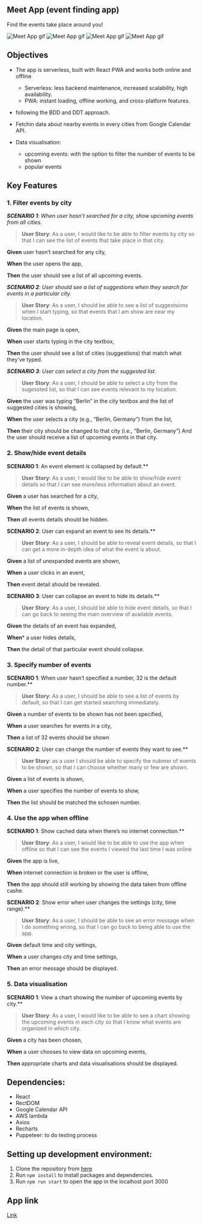 ## Meet App (event finding app)
Find the events take place around you!

![Meet App gif](./public/ezgif.com-video-to-gif.gif)
![Meet App gif](./public/ezgif.com-video-to-gif-1.gif)
![Meet App gif](./public/ezgif.com-video-to-gif-2.gif)
![Meet App gif](./public/ezgif.com-video-to-gif-3.gif)

## Objectives
- The app is serverless, built with React PWA and works both online and offline
  - Serverless: less backend maintenance, increased scalability, high availability.
  - PWA: instant loading, offline working, and cross-platform features.

- following the BDD and DDT approach.

- Fetchin data about nearby events in every cities from Google Calendar API.

- Data visualisation:
  - upcoming events: with the option to filter the number of events to be shown
  - popular events

## Key Features

### 1. Filter events by city
***SCENARIO 1**: When user hasn’t searched for a city, show upcoming events from all cities.*
>**User Story**: As a user, I would like to be able to filter events by city so that I can see the list of events that
take place in that city.

**Given** user hasn’t searched for any city,

**When** the user opens the app,

**Then** the user should see a list of all upcoming events.




***SCENARIO 2**: User should see a list of suggestions when they search for events in a particular city.*
>**User Story**: As a user, I should be able to see a list of suggestsions when I start typing, so that events that I am show are near my location.

**Given** the main page is open,

**When** user starts typing in the city textbox,

**Then** the user should see a list of cities (suggestions) that match what they’ve typed.




***SCENARIO 3**: User can select a city from the suggested list.*
>**User Story**: As a user, I should be able to select a city from the sugessted list, so that I can see events relevant to my location.

**Given** the user was typing “Berlin” in the city textbox 
and the list of suggested cities is showing,

**When** the user selects a city (e.g., “Berlin, Germany”) from the list,

**Then** their city should be changed to that city (i.e., “Berlin, Germany”)
And the user should receive a list of upcoming events in that city.




### 2. Show/hide event details
**SCENARIO 1**: An event element is collapsed by default.**
>**User Story**: As a user, I would like to be able to show/hide event details so that I can see more/less information about an event.

**Given** a user has searched for a city,

**When** the list of events is shown,

**Then** all events details should be hidden.




**SCENARIO 2**: User can expand an event to see its details.**
>**User Story**: As a user, I should be able to reveal event details, so that I can get a more in-depth idea of what the event is about.

**Given** a list of unexpanded events are shown,

**When** a user clicks in an event, 

**Then** event detail should be revealed.




**SCENARIO 3**: User can collapse an event to hide its details.**
>**User Story**: As a user, I should be able to hide event details, so that I can go back to seeing the main overview of available events.

**Given** the details of an event has expanded, 

**When*** a user hides details,

**Then** the detail of that particular event should collapse.



<!-- not implemented yet -->
### 3. Specify number of events
**SCENARIO 1**: When user hasn’t specified a number, 32 is the default number.**
>**User Story**: As a user, I should be able to see a list of events by default, so that I can get started searching immediately.

**Given** a number of events to be shown has not been specified,

**When** a user searches for events in a city,

**Then** a list of 32 events should be shown




**SCENARIO 2**: User can change the number of events they want to see.**
>**User Story**: as a user I should be able to specify the nubmer of events to be shown, so that I can choose whether many or few are shown.

**Given** a list of events is shown, 

**When** a user specifies the number of events to show, 

**Then** the list should be matched the schosen number.




### 4. Use the app when offline
**SCENARIO 1**: Show cached data when there’s no internet connection.**
>**User Story**: As a user, I would like to be able to use the app when offline so that I can see the events I viewed the last time I was online 

**Given** the app is live, 

**When** internet connection is broken or the user is offline,

**Then** the app should still working by showing the data taken from offline cashe.




**SCENARIO 2**: Show error when user changes the settings (city, time range).**
>**User Story**: As a user, I should be able to see an error message when I do something wrong, so that I can go back to being able to use the app.

**Given** default time and city settings, 

**When** a user changes city and time settings, 

**Then** an error message should be displayed.




### 5. Data visualisation 
**SCENARIO 1**: View a chart showing the number of upcoming events by city.**
>**User Story**: As a user, I would like to be able to see a chart showing the upcoming events in each city so that I know what events are organized in which city.

**Given** a city has been chosen,

**When** a user chooses to view data on upcoming events, 

**Then** appropriate charts and data visualisations should be displayed.


## Dependencies:
- React
- RectDOM
- Google Calendar API
- AWS lambda
- Axios
- Recharts
- Puppeteer: to do testing process


## Setting up development environment:
1. Clone the repository from [here](https://github.com/BJaguar71/MeetApp)
2. Run `npm install` to install packages and dependencies.
3. Run `npm run start` to open the app in the localhost port 3000


## App link
[Link](https://meet-me-there.netlify.app/)



